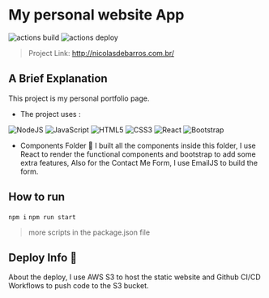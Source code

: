 # My personal website App

![actions build](https://github.com/Nicolas123-coder/portifolio/actions/workflows/CI.yml/badge.svg)
![actions deploy](https://github.com/Nicolas123-coder/portifolio/actions/workflows/CD.yml/badge.svg)

> Project Link: http://nicolasdebarros.com.br/

## A Brief Explanation
This project is my personal portfolio page.

- The project uses : 

![NodeJS](https://img.shields.io/badge/node.js-6DA55F?style=for-the-badge&logo=node.js&logoColor=white)
![JavaScript](https://img.shields.io/badge/javascript-%23323330.svg?style=for-the-badge&logo=javascript&logoColor=%23F7DF1E)
![HTML5](https://img.shields.io/badge/html5-%23E34F26.svg?style=for-the-badge&logo=html5&logoColor=white)
![CSS3](https://img.shields.io/badge/css3-%231572B6.svg?style=for-the-badge&logo=css3&logoColor=white)
![React](https://img.shields.io/badge/react-%2320232a.svg?style=for-the-badge&logo=react&logoColor=%2361DAFB)
![Bootstrap](https://img.shields.io/badge/bootstrap-%23563D7C.svg?style=for-the-badge&logo=bootstrap&logoColor=white)

- Components Folder 🧩
I built all the components inside this folder, I use React to render the functional components and bootstrap to add some extra features,
Also for the Contact Me Form, I use EmailJS to build the form.

## How to run 

```npm i```
```npm run start```

> more scripts in the package.json file

## Deploy Info 🚀
About the deploy, I use AWS S3 to host the static website and Github CI/CD Workflows to push code to the S3 bucket.
